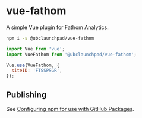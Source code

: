 # vue-fathom

A simple Vue plugin for Fathom Analytics.

```sh
npm i -s @ubclaunchpad/vue-fathom
```

```js
import Vue from 'vue';
import VueFathom from '@ubclaunchpad/vue-fathom';

Vue.use(VueFathom, {
  siteID: 'FTSSPSGR',
});
```

## Publishing

See [Configuring npm for use with GitHub Packages](https://help.github.com/en/packages/using-github-packages-with-your-projects-ecosystem/configuring-npm-for-use-with-github-packages).

